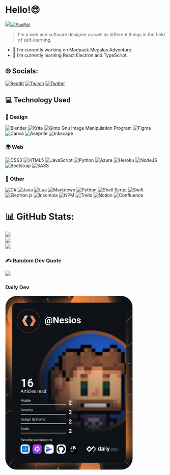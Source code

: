 # Hello!😎

[![](https://visitcount.itsvg.in/api?id=N3siOS&icon=0&color=0)](https://visitcount.itsvg.in)[![PayPal](https://img.shields.io/badge/PayPal-00457C?style=for-the-badge&logo=paypal&logoColor=white)](https://paypal.me/Nesiosink) 

>I'm a web and software designer as well as different things in the field of self-learning.

- 🔭 I’m currently working on Modpack Megalos Adventure.
- 🌱 I’m currently learning React Electron and TypeScript.

## 🌐 Socials:
[![Reddit](https://img.shields.io/badge/Reddit-%23FF4500.svg?logo=Reddit&logoColor=white)](https://reddit.com/user/N3SiOS) [![Twitch](https://img.shields.io/badge/Twitch-%239146FF.svg?logo=Twitch&logoColor=white)](https://twitch.tv/Nesiostv) [![Twitter](https://img.shields.io/badge/Twitter-%231DA1F2.svg?logo=Twitter&logoColor=white)](https://twitter.com/N9SiOs) 


## 💻 Technology Used

### 🎨 Design

![Blender](https://img.shields.io/badge/blender-%23F5792A.svg?style=flat-square&logo=blender&logoColor=white) ![Krita](https://img.shields.io/badge/Krita-203759?style=flat-square&logo=krita&logoColor=EEF37B) ![Gimp Gnu Image Manipulation Program](https://img.shields.io/badge/Gimp-657D8B?style=flat-square&logo=gimp&logoColor=FFFFFF) 	![Figma](https://img.shields.io/badge/figma-%23F24E1E.svg?style=flat-square&logo=figma&logoColor=white) ![Canva](https://img.shields.io/badge/Canva-%2300C4CC.svg?style=flat-square&logo=Canva&logoColor=white) ![Aseprite](https://img.shields.io/badge/Aseprite-FFFFFF?style=flat-square&logo=Aseprite&logoColor=#7D929E) ![Inkscape](https://img.shields.io/badge/Inkscape-e0e0e0?style=flat-square&logo=inkscape&logoColor=080A13)

### 🌍 Web

![CSS3](https://img.shields.io/badge/css3-%231572B6.svg?style=flat-square&logo=css3&logoColor=white) ![HTML5](https://img.shields.io/badge/html5-%23E34F26.svg?style=flat-square&logo=html5&logoColor=white) ![JavaScript](https://img.shields.io/badge/javascript-%23323330.svg?style=flat-square&logo=javascript&logoColor=%23F7DF1E) ![Python](https://img.shields.io/badge/python-3670A0?style=flat-square&logo=python&logoColor=ffdd54) ![Azure](https://img.shields.io/badge/azure-%230072C6.svg?style=flat-square&logo=azure-devops&logoColor=white) ![Heroku](https://img.shields.io/badge/heroku-%23430098.svg?style=flat-square&logo=heroku&logoColor=white) ![NodeJS](https://img.shields.io/badge/node.js-6DA55F?style=flat-square&logo=node.js&logoColor=white) ![Bootstrap](https://img.shields.io/badge/bootstrap-%23563D7C.svg?style=flat-square&logo=bootstrap&logoColor=white) ![SASS](https://img.shields.io/badge/SASS-hotpink.svg?style=flat-square&logo=SASS&logoColor=white)
### 🧰 Other

![C#](https://img.shields.io/badge/c%23-%23239120.svg?style=flat-square&logo=c-sharp&logoColor=white) ![Java](https://img.shields.io/badge/java-%23ED8B00.svg?style=flat-square&logo=java&logoColor=white) ![Lua](https://img.shields.io/badge/lua-%232C2D72.svg?style=flat-square&logo=lua&logoColor=white) ![Markdown](https://img.shields.io/badge/markdown-%23000000.svg?style=flat-square&logo=markdown&logoColor=white) ![Python](https://img.shields.io/badge/python-3670A0?style=flat-square&logo=python&logoColor=ffdd54) ![Shell Script](https://img.shields.io/badge/shell_script-%23121011.svg?style=flat-square&logo=gnu-bash&logoColor=white) ![Swift](https://img.shields.io/badge/swift-F54A2A?style=flat-square&logo=swift&logoColor=white) ![Electron.js](https://img.shields.io/badge/Electron-191970?style=flat-square&logo=Electron&logoColor=white) ![Insomnia](https://img.shields.io/badge/Insomnia-black?style=flat-square&logo=insomnia&logoColor=5849BE) ![NPM](https://img.shields.io/badge/NPM-%23000000.svg?style=flat-square&logo=npm&logoColor=white) ![Trello](https://img.shields.io/badge/Trello-%23026AA7.svg?style=flat-square&logo=Trello&logoColor=white) ![Notion](https://img.shields.io/badge/Notion-%23000000.svg?style=flat-square&logo=notion&logoColor=white) ![Confluence](https://img.shields.io/badge/confluence-%23172BF4.svg?style=flat-square&logo=confluence&logoColor=white)

# 📊 GitHub Stats:
![](https://github-readme-stats.vercel.app/api?username=N3siOS&theme=react&hide_border=false&include_all_commits=false&count_private=false)<br/>
![](https://github-readme-streak-stats.herokuapp.com/?user=N3siOS&theme=react&hide_border=false)<br/>
![](https://github-readme-stats.vercel.app/api/top-langs/?username=N3siOS&theme=react&hide_border=false&include_all_commits=false&count_private=false&layout=compact)

### ✍️ Random Dev Quote
![](https://quotes-github-readme.vercel.app/api?type=horizontal&theme=dark)

### Daily Dev
 <a href="https://app.daily.dev/DailyDevTips"><img src="https://github.com/N3siOS/N3siOS/blob/main/devcard.svg" width="400" alt="N3siOS Dev Card"/></a>






